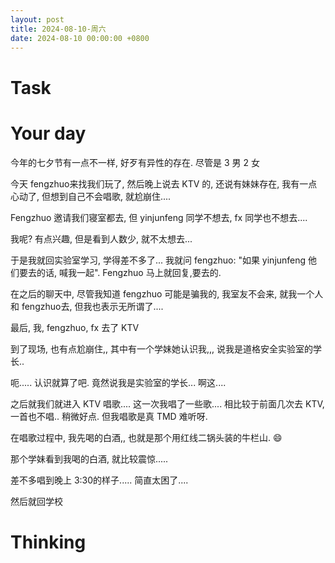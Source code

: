 ```yaml
---
layout: post
title: 2024-08-10-周六
date: 2024-08-10 00:00:00 +0800
---
```







# Task


# Your day


今年的七夕节有一点不一样, 好歹有异性的存在. 尽管是 3 男 2 女

今天 fengzhuo来找我们玩了, 然后晚上说去 KTV 的, 还说有妹妹存在, 我有一点心动了, 但想到自己不会唱歌, 就尬崩住....

Fengzhuo 邀请我们寝室都去, 但 yinjunfeng 同学不想去, fx 同学也不想去....

我呢? 有点兴趣, 但是看到人数少, 就不太想去...

于是我就回实验室学习, 学得差不多了... 我就问 fengzhuo: "如果 yinjunfeng 他们要去的话, 喊我一起". Fengzhuo 马上就回复,要去的.

在之后的聊天中, 尽管我知道 fengzhuo 可能是骗我的, 我室友不会来, 就我一个人和 fengzhuo去, 但我也表示无所谓了....

最后, 我, fengzhuo, fx 去了 KTV

到了现场, 也有点尬崩住,, 其中有一个学妹她认识我,,, 说我是道格安全实验室的学长..

呃..... 认识就算了吧. 竟然说我是实验室的学长... 啊这....

之后就我们就进入 KTV 唱歌.... 这一次我唱了一些歌.... 相比较于前面几次去 KTV, 一首也不唱.. 稍微好点. 但我唱歌是真 TMD 难听呀.

在唱歌过程中, 我先喝的白酒,, 也就是那个用红线二锅头装的牛栏山. 😄

那个学妹看到我喝的白酒, 就比较震惊.....

差不多唱到晚上 3:30的样子..... 简直太困了....

然后就回学校 


# Thinking



